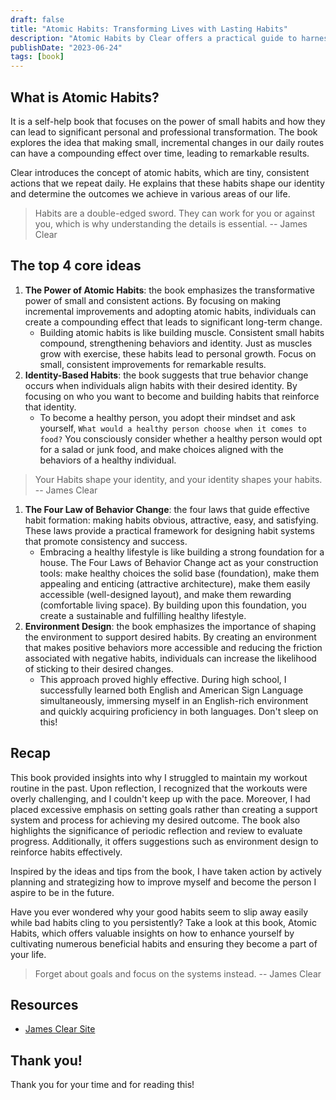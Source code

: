 ```yaml
---
draft: false
title: "Atomic Habits: Transforming Lives with Lasting Habits"
description: "Atomic Habits by Clear offers a practical guide to harnessing the power of small habits for remarkable personal transformation."
publishDate: "2023-06-24"
tags: [book]
---
```


## What is Atomic Habits?

It is a self-help book that focuses on the power of small habits and how they can lead to significant personal and professional transformation. The book explores the idea that making small, incremental changes in our daily routes can have a compounding effect over time, leading to remarkable results.

Clear introduces the concept of atomic habits, which are tiny, consistent actions that we repeat daily. He explains that these habits shape our identity and determine the outcomes we achieve in various areas of our life.

> Habits are a double-edged sword. They can work for you or against you, which is why understanding the details is essential. -- James Clear

## The top 4 core ideas

1. **The Power of Atomic Habits**: the book emphasizes the transformative power of small and consistent actions. By focusing on making incremental improvements and adopting atomic habits, individuals can create a compounding effect that leads to significant long-term change.
   - Building atomic habits is like building muscle. Consistent small habits compound, strengthening behaviors and identity. Just as muscles grow with exercise, these habits lead to personal growth. Focus on small, consistent improvements for remarkable results.
2. **Identity-Based Habits**: the book suggests that true behavior change occurs when individuals align habits with their desired identity. By focusing on who you want to become and building habits that reinforce that identity.
   - To become a healthy person, you adopt their mindset and ask yourself, `What would a healthy person choose when it comes to food?` You consciously consider whether a healthy person would opt for a salad or junk food, and make choices aligned with the behaviors of a healthy individual.

> Your Habits shape your identity, and your identity shapes your habits. -- James Clear

1. **The Four Law of Behavior Change**: the four laws that guide effective habit formation: making habits obvious, attractive, easy, and satisfying. These laws provide a practical framework for designing habit systems that promote consistency and success.
   - Embracing a healthy lifestyle is like building a strong foundation for a house. The Four Laws of Behavior Change act as your construction tools: make healthy choices the solid base (foundation), make them appealing and enticing (attractive architecture), make them easily accessible (well-designed layout), and make them rewarding (comfortable living space). By building upon this foundation, you create a sustainable and fulfilling healthy lifestyle.
2. **Environment Design**: the book emphasizes the importance of shaping the environment to support desired habits. By creating an environment that makes positive behaviors more accessible and reducing the friction associated with negative habits, individuals can increase the likelihood of sticking to their desired changes.
   - This approach proved highly effective. During high school, I successfully learned both English and American Sign Language simultaneously, immersing myself in an English-rich environment and quickly acquiring proficiency in both languages. Don't sleep on this!

## Recap

This book provided insights into why I struggled to maintain my workout routine in the past. Upon reflection, I recognized that the workouts were overly challenging, and I couldn't keep up with the pace. Moreover, I had placed excessive emphasis on setting goals rather than creating a support system and process for achieving my desired outcome. The book also highlights the significance of periodic reflection and review to evaluate progress. Additionally, it offers suggestions such as environment design to reinforce habits effectively.

Inspired by the ideas and tips from the book, I have taken action by actively planning and strategizing how to improve myself and become the person I aspire to be in the future.

Have you ever wondered why your good habits seem to slip away easily while bad habits cling to you persistently? Take a look at this book, Atomic Habits, which offers valuable insights on how to enhance yourself by cultivating numerous beneficial habits and ensuring they become a part of your life.

> Forget about goals and focus on the systems instead. -- James Clear

## Resources

- <a href="https://jamesclear.com/" target="_blank" rel="noopener noreferrer">James Clear Site</a>

## Thank you!

Thank you for your time and for reading this!
